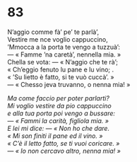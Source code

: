 # 83
  
N’aggio comme fà’ pe’ te parlà’,  
Vestire me nce voglio cappuccino,  
’Mmocca a la porta te vengo a tuzzuà’:  
— « Famme ’na caretà’, nennella mia. »  
Chella se vota: — « N’aggio che te rà’;  
« Ch’eggio fenuto lu pane e lu vino; .  
« ’Su lietto è fatto, si te vuò cuccà’. »  
— « Chesso jeva truvanno, o nenna mia! »

*Ma come faccio per poter parlarti?  
Mi voglio vestire da pio cappuccino  
e alla tua porta poi vengo a bussare:  
— « Fammi la carità, figliola mia. »  
E lei mi dice: — « Non ho che dare.  
« Mi son finiti il pane ed il vino. »  
« C’è il letto fatto, se ti vuoi coricare. »  
— « Io non cercavo altro, nenna mia! »*



